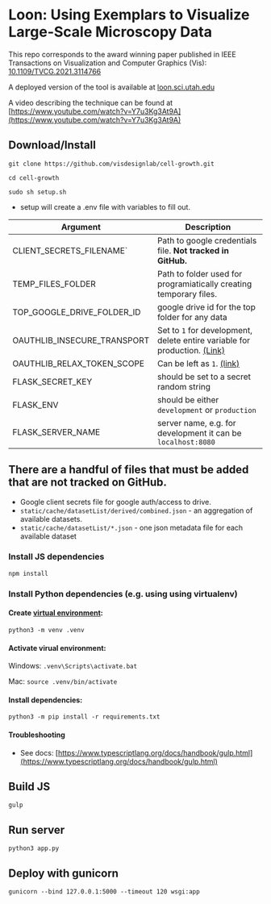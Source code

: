# Loon: Using Exemplars to Visualize Large-Scale Microscopy Data

This repo corresponds to the award winning paper published in IEEE Transactions on Visualization and Computer Graphics (Vis): [10.1109/TVCG.2021.3114766](http://dx.doi.org/10.1109/TVCG.2021.3114766)

A deployed version of the tool is available at [loon.sci.utah.edu](loon.sci.utah.edu)

A video describing the technique can be found at [https://www.youtube.com/watch?v=Y7u3Kg3At9A](https://www.youtube.com/watch?v=Y7u3Kg3At9A)

## Download/Install
`git clone https://github.com/visdesignlab/cell-growth.git`

`cd cell-growth`

`sudo sh setup.sh`

- setup will create a .env file with variables to fill out.

| Argument        | Description           |
|---|---|
| CLIENT_SECRETS_FILENAME` | Path to google credentials file. **Not tracked in GitHub.** |
| TEMP_FILES_FOLDER| Path to folder used for programiatically creating temporary files.      | 
| TOP_GOOGLE_DRIVE_FOLDER_ID | google drive id for the top folder for any data |
| OAUTHLIB_INSECURE_TRANSPORT | Set to `1` for development, delete entire variable for production. [(Link)](https://flask-dance.readthedocs.io/en/v0.8.0/quickstarts/google.html#index-2) |
| OAUTHLIB_RELAX_TOKEN_SCOPE | Can be left as `1`. [(link)](https://flask-dance.readthedocs.io/en/v0.8.0/quickstarts/google.html#index-3) |
| FLASK_SECRET_KEY | should be set to a secret random string |
| FLASK_ENV | should be either `development` or `production` |
| FLASK_SERVER_NAME | server name, e.g. for development it can be `localhost:8080` |

## There are a handful of files that must be added that are not tracked on GitHub.
- Google client secrets file for google auth/access to drive.
- `static/cache/datasetList/derived/combined.json` - an aggregation of available datasets.
- `static/cache/datasetList/*.json` - one json metadata file for each available dataset

### Install JS dependencies

`npm install`

### Install Python dependencies (e.g. using using virtualenv)

#### Create [virtual environment](https://docs.python.org/3/tutorial/venv.html):

`python3 -m venv .venv`

#### Activate virual environment:

Windows: `.venv\Scripts\activate.bat`

Mac: `source .venv/bin/activate`

#### Install dependencies:

`python3 -m pip install -r requirements.txt`

#### Troubleshooting
- See docs: [https://www.typescriptlang.org/docs/handbook/gulp.html](https://www.typescriptlang.org/docs/handbook/gulp.html)

## Build JS 

`gulp`

## Run server

`python3 app.py`

## Deploy with gunicorn

`gunicorn --bind 127.0.0.1:5000 --timeout 120 wsgi:app`
